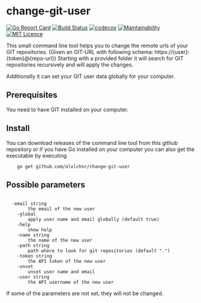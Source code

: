 # change-git-user
[![Go Report Card](https://goreportcard.com/badge/github.com/alxlchnr/change-git-user)](https://goreportcard.com/report/github.com/alxlchnr/change-git-user)
[![Build Status](https://travis-ci.org/alxlchnr/change-git-user.svg?branch=master)](https://travis-ci.org/alxlchnr/change-git-user)
[![codecov](https://codecov.io/gh/alxlchnr/change-git-user/branch/master/graph/badge.svg)](https://codecov.io/gh/alxlchnr/change-git-user)
[![Maintainability](https://api.codeclimate.com/v1/badges/383ef543a78b8907ba6c/maintainability)](https://codeclimate.com/github/alxlchnr/change-git-user/maintainability)
[![MIT Licence](https://badges.frapsoft.com/os/mit/mit.svg?v=103)](https://opensource.org/licenses/mit-license.php)

This small command line tool helps you to change the remote urls of your GIT repositories. (Given an GIT-URL with following schema: https://{user}:{token}@{repo-url})
Starting with a provided folder it will search for GIT repositories recursively and will apply the changes.

Additionally it can set your GIT user data globally for your computer.

## Prerequisites
You need to have GIT installed on your computer.

## Install
You can download releases of the command line tool from this github repository or if you have Go installed 
on your computer you can also get the executable by executing
        
        go get github.com/alxlchnr/change-git-user


## Possible parameters
<pre><code>
  -email string
      	the email of the new user
    -global
      	apply user name and email globally (default true)
    -help
      	show help
    -name string
      	the name of the new user
    -path string
      	path where to look for git repositories (default ".")
    -token string
      	the API token of the new user
    -unset
      	unset user name and email
    -user string
      	the API username of the new user
</code></pre>

If some of the parameters are not set, they will not be changed.